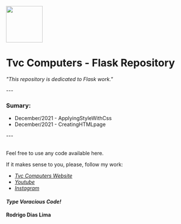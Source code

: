 <img src="https://upload.wikimedia.org/wikipedia/commons/thumb/3/3c/Flask_logo.svg/1200px-Flask_logo.svg.png" width="100">
<h1>Tvc Computers - Flask Repository</h1>

<em>"This repository is dedicated to Flask work."</em>
<p>---</p>

<h3>Sumary:</h3>

<ul>
  <li>December/2021 - ApplyingStyleWithCss</li>
  <li>December/2021 - CreatingHTMLpage 
</li>
</ul>


<p>---</p>
<br>
Feel free to use any code available here.

If it makes sense to you, please, follow my work:
- <a href="https://www.tvvvvc.com/" ><em>Tvc Computers Website</em></a>
- <a href="https://www.youtube.com/channel/UC99hYHea_wH84-PEMxl9GpQ" ><em>Youtube</em></a>
- <a href="https://www.instagram.com/tvc_computers/" ><em>Instagram</em></a>

<h4><em>Type Voracious Code!</em></h4>
<h4>Rodrigo Dias Lima</h4>
